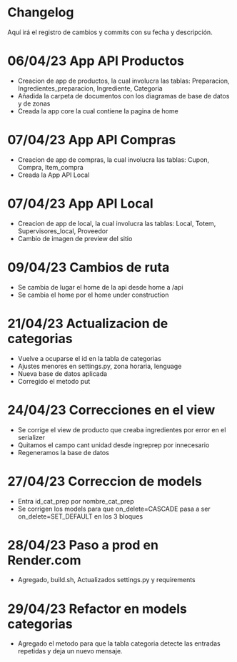 # Changelog
Aquí irá el registro de cambios y commits con su fecha y descripción.

# 06/04/23 App API Productos
- Creacion de app de productos, la cual involucra las tablas: Preparacion, Ingredientes_preparacion, Ingrediente, Categoria
- Añadida la carpeta de documentos con los diagramas de base de datos y de zonas
- Creada la app core la cual contiene la pagina de home

# 07/04/23 App API Compras
- Creacion de app de compras, la cual involucra las tablas: Cupon, Compra, Item_compra
- Creada la App API Local 

# 07/04/23 App API Local
- Creacion de app de local, la cual involucra las tablas: Local, Totem, Supervisores_local, Proveedor
- Cambio de imagen de preview del sitio

# 09/04/23 Cambios de ruta
- Se cambia de lugar el home de la api desde home a /api
- Se cambia el home por el home under construction

# 21/04/23 Actualizacion de categorias
- Vuelve a ocuparse el id en la tabla de categorias
- Ajustes menores en settings.py, zona horaria, lenguage
- Nueva base de datos aplicada
- Corregido el metodo put

# 24/04/23 Correcciones en el view
- Se corrige el view de producto que creaba ingredientes por error en el serializer
- Quitamos el campo cant unidad desde ingreprep por innecesario
- Regeneramos la base de datos

# 27/04/23 Correccion de models
- Entra id_cat_prep por nombre_cat_prep
- Se corrigen los models para que on_delete=CASCADE pasa a ser on_delete=SET_DEFAULT en los 3 bloques

# 28/04/23 Paso a prod en Render.com
- Agregado, build.sh, Actualizados settings.py y requirements

# 29/04/23 Refactor en models categorias
- Agregado el metodo para que la tabla categoria detecte las entradas repetidas y deja un nuevo mensaje.